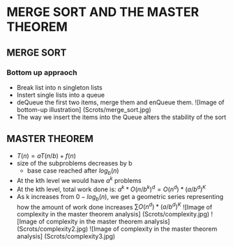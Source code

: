 # MERGE SORT AND THE MASTER THEOREM
## MERGE SORT
### Bottom up appraoch
- Break list into n singleton lists
- Instert single lists into a queue
- deQueue the first two items, merge them and enQueue them.
 ![Image of bottom-up illustration]
 (Scrots/merge_sort.jpg) 
- The way we insert the items into the Queue alters the stability of the sort


## MASTER THEOREM
- $T(n) =  aT(n/b) + f(n)$
- size of the subproblems decreases by b
	- base case reached after $log_b(n)$
- At the kth level we would have $a^k$ problems
- At the kth level, total work done is: $a^k*O(n/b^k)^d = O(n^d)*(a/b^d)^K$
- As k increases from $0 - log_b(n)$, we get a geometric series representing how the amount of work done increases $\sum O(n^d)*(a/b^d)^K$
![Image of complexity in the master theorem analysis]
(Scrots/complexity.jpg)
![Image of complexity in the master theorem analysis]
(Scrots/complexity2.jpg)
![Image of complexity in the master theorem analysis]
(Scrots/complexity3.jpg)
